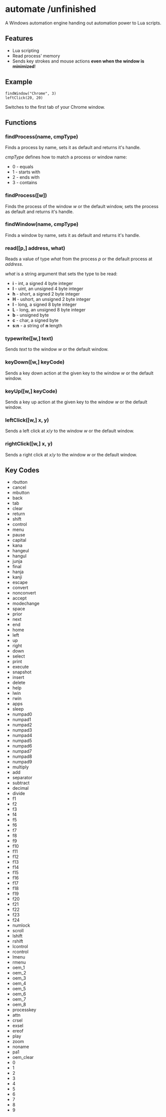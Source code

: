 # automate /unfinished
A Windows automation engine handing out automation power to Lua scripts.

## Features
* Lua scripting
* Read process' memory
* Sends key strokes and mouse actions **even when the window is minimized**!

## Example
```
findWindow("Chrome", 3)
leftClick(20, 20)
```
Switches to the first tab of your Chrome window.

## Functions

### findProcess(name, cmpType)
Finds a process by name, sets it as default and returns it's handle.

*cmpType* defines how to match a process or window name:
  * 0 - equals
  * 1 - starts with
  * 2 - ends with
  * 3 - contains

### findProcess([w])
Finds the process of the window *w* or the default window, sets the process as default
and returns it's handle.

### findWindow(name, cmpType)
Finds a window by name, sets it as default and returns it's handle.

### read([p,] address, what)
Reads a value of type *what* from the process *p* or the default process at *address*.

*what* is a string argument that sets the type to be read:
  * **i** - int, a signed 4 byte integer
  * **I** - uint, an unsigned 4 byte integer
  * **h** - short, a signed 2 byte integer
  * **H** - ushort, an unsigned 2 byte integer
  * **l** - long, a signed 8 byte integer
  * **L** - long, an unsigned 8 byte integer
  * **b** - unsigned byte
  * **c** - char, a signed byte
  * **s:n** - a string of **n** length

### typewrite([w,] text)
Sends *text* to the window *w* or the default window.

### keyDown([w,] keyCode)
Sends a key down action at the given key to the window *w* or the default window.

### keyUp([w,] keyCode)
Sends a key up action at the given key to the window *w* or the default window.

### leftClick([w,] x, y)
Sends a left click at *x*/*y* to the window *w* or the default window.

### rightClick([w,] x, y)
Sends a right click at *x*/*y* to the window *w* or the default window.

## Key Codes
* rbutton
* cancel
* mbutton
* back
* tab
* clear
* return
* shift
* control
* menu
* pause
* capital
* kana
* hangeul
* hangul
* junja
* final
* hanja
* kanji
* escape
* convert
* nonconvert
* accept
* modechange
* space
* prior
* next
* end
* home
* left
* up
* right
* down
* select
* print
* execute
* snapshot
* insert
* delete
* help
* lwin
* rwin
* apps
* sleep
* numpad0
* numpad1
* numpad2
* numpad3
* numpad4
* numpad5
* numpad6
* numpad7
* numpad8
* numpad9
* multiply
* add
* separator
* subtract
* decimal
* divide
* f1
* f2
* f3
* f4
* f5
* f6
* f7
* f8
* f9
* f10
* f11
* f12
* f13
* f14
* f15
* f16
* f17
* f18
* f19
* f20
* f21
* f22
* f23
* f24
* numlock
* scroll
* lshift
* rshift
* lcontrol
* rcontrol
* lmenu
* rmenu
* oem_1
* oem_2
* oem_3
* oem_4
* oem_5
* oem_6
* oem_7
* oem_8
* processkey
* attn
* crsel
* exsel
* ereof
* play
* zoom
* noname
* pa1
* oem_clear
* 0
* 1
* 2
* 3
* 4
* 5
* 6
* 7
* 8
* 9
